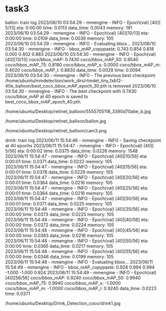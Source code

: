 # task3

ballon:
train log
2023/06/10 03:54:29 - mmengine - INFO - Epoch(val) [40][ 5/13]    eta: 0:00:00  time: 0.0113  data_time: 0.0043  memory: 191  
2023/06/10 03:54:29 - mmengine - INFO - Epoch(val) [40][10/13]    eta: 0:00:00  time: 0.0109  data_time: 0.0039  memory: 105  
2023/06/10 03:54:29 - mmengine - INFO - Evaluating bbox...
2023/06/10 03:54:30 - mmengine - INFO - bbox_mAP_copypaste: 0.743 0.854 0.818 0.000 0.402 0.883
2023/06/10 03:54:30 - mmengine - INFO - Epoch(val) [40][13/13]    coco/bbox_mAP: 0.7430  coco/bbox_mAP_50: 0.8540  coco/bbox_mAP_75: 0.8180  coco/bbox_mAP_s: 0.0000  coco/bbox_mAP_m: 0.4020  coco/bbox_mAP_l: 0.8830  data_time: 0.0028  time: 0.0094
2023/06/10 03:54:30 - mmengine - INFO - The previous best checkpoint /home/ubuntu/mmdetection/work_dirs/rtmdet_tiny_1xb12-40e_balloon/best_coco_bbox_mAP_epoch_30.pth is removed
2023/06/10 03:54:30 - mmengine - INFO - The best checkpoint with 0.7430 coco/bbox_mAP at 40 epoch is saved to best_coco_bbox_mAP_epoch_40.pth.

/home/ubuntu/Desktop/retinet_balloon/5555705118_3390d70abe_b.jpg

/home/ubuntu/Desktop/retinet_balloon/ballon.jpg

/home/ubuntu/Desktop/retinet_balloon/cam3.png


drink:
train log
2023/06/11 15:54:46 - mmengine - INFO - Saving checkpoint at 40 epochs
2023/06/11 15:54:47 - mmengine - INFO - Epoch(val) [40][ 5/56]    eta: 0:00:02  time: 0.0375  data_time: 0.0226  memory: 1548  
2023/06/11 15:54:47 - mmengine - INFO - Epoch(val) [40][10/56]    eta: 0:00:01  time: 0.0371  data_time: 0.0222  memory: 105  
2023/06/11 15:54:47 - mmengine - INFO - Epoch(val) [40][15/56]    eta: 0:00:01  time: 0.0378  data_time: 0.0229  memory: 105  
2023/06/11 15:54:47 - mmengine - INFO - Epoch(val) [40][20/56]    eta: 0:00:01  time: 0.0364  data_time: 0.0216  memory: 105  
2023/06/11 15:54:47 - mmengine - INFO - Epoch(val) [40][25/56]    eta: 0:00:01  time: 0.0364  data_time: 0.0216  memory: 105  
2023/06/11 15:54:47 - mmengine - INFO - Epoch(val) [40][30/56]    eta: 0:00:01  time: 0.0371  data_time: 0.0225  memory: 105  
2023/06/11 15:54:48 - mmengine - INFO - Epoch(val) [40][35/56]    eta: 0:00:00  time: 0.0373  data_time: 0.0225  memory: 105  
2023/06/11 15:54:48 - mmengine - INFO - Epoch(val) [40][40/56]    eta: 0:00:00  time: 0.0372  data_time: 0.0224  memory: 105  
2023/06/11 15:54:48 - mmengine - INFO - Epoch(val) [40][45/56]    eta: 0:00:00  time: 0.0363  data_time: 0.0216  memory: 105  
2023/06/11 15:54:48 - mmengine - INFO - Epoch(val) [40][50/56]    eta: 0:00:00  time: 0.0365  data_time: 0.0217  memory: 105  
2023/06/11 15:54:48 - mmengine - INFO - Epoch(val) [40][55/56]    eta: 0:00:00  time: 0.0346  data_time: 0.0199  memory: 105  
2023/06/11 15:54:48 - mmengine - INFO - Evaluating bbox...
2023/06/11 15:54:49 - mmengine - INFO - bbox_mAP_copypaste: 0.924 0.994 0.994 -1.000 -1.000 0.924
2023/06/11 15:54:49 - mmengine - INFO - Epoch(val) [40][56/56]    coco/bbox_mAP: 0.9240  coco/bbox_mAP_50: 0.9940  coco/bbox_mAP_75: 0.9940  coco/bbox_mAP_s: -1.0000  coco/bbox_mAP_m: -1.0000  coco/bbox_mAP_l: 0.9240  data_time: 0.0223  time: 0.0371


/home/ubuntu/Desktop/Drink_Detection_coco/drink1.jpg
